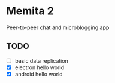 # Memita 2

Peer-to-peer chat and microblogging app

## TODO

- [ ] basic data replication 
- [x] electron hello world
- [x] android hello world